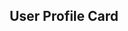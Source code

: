 <!-- <div>

<h1 id="name"> </h1>
<h1 id="email"> </h1>
<h1 id="roles"> </h1>

</div> -->



<html>
<head>
<link rel="stylesheet" href="https://cdnjs.cloudflare.com/ajax/libs/font-awesome/4.7.0/css/font-awesome.min.css">

</head>
<body>

<h2 id="title" style="text-align:center">User Profile Card</h2>

<div class="card">
  <h1 id="name"></h1>
  <p class="title" id="roles" ></p>
  <p id="email"></p>
</div>

</body>
</html>

<script>

const name = sessionStorage.getItem("username");
const email = sessionStorage.getItem("email");
var roles = "";


const options = {
    method: 'GET', 
    mode: 'cors', 
    cache: 'no-cache', 
    credentials: 'include', 
    headers: {
        'Content-Type': 'application/json'
        
    },
};

const getRolesURL = "https://breadbops.gq/api/person/getPersonRoles?email=";

if (name != "Guest") {
    fetch(getRolesURL + email, options)
    .then(response => response.json())
    .then(data => {
        for (const item of data) {
            console.log(item["name"]);
            if (item["name"] == "ROLE_ADMIN") {
                roles += "ROLE_ADMIN";
            }

            else if (item["name"] == "ROLE_DEALERSHIP") {
                roles += "ROLE_DEALERSHIP";
            }

            else if (item["name"] == "ROLE_USER") {
                roles += "ROLE_USER";
            }
        
        document.getElementById("name").innerHTML = "" + name;
        document.getElementById("email").innerHTML = "Contact via: " + email;
        document.getElementById("roles").innerHTML = "" + roles;


        }

    })
    .catch(error => console.error(error));
}

else {
    document.getElementById("title").innerHTML = "You are logged in as a Guest. Sign up and login to view your profile!";
    document.getElementById("name").innerHTML = "";
    document.getElementById("email").innerHTML = "";
    document.getElementById("roles").innerHTML = "";
}




</script>   


<style>

.card {
  box-shadow: 0 4px 8px 0 rgba(0, 0, 0, 0.2);
  max-width: 300px;
  margin: auto;
  text-align: center;
  font-family: arial;
}

.title {
  color: grey;
  font-size: 18px;
}

button {
  border: none;
  outline: 0;
  display: inline-block;
  padding: 8px;
  color: white;
  background-color: #000;
  text-align: center;
  cursor: pointer;
  width: 100%;
  font-size: 18px;
}

a {
  text-decoration: none;
  font-size: 22px;
  color: black;
}

button:hover, a:hover {
  opacity: 0.7;
}

</style>
